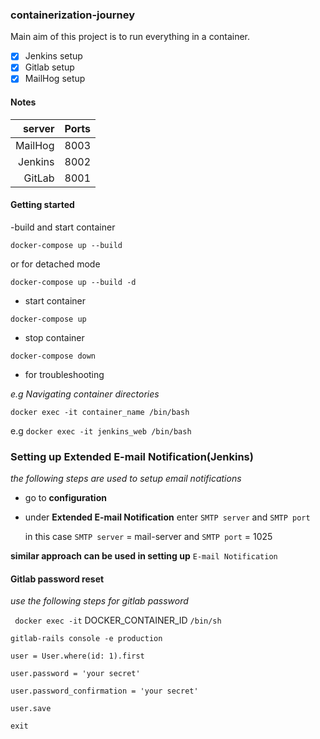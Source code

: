 ### containerization-journey

Main aim of this project is to run everything in a container.

- [x] Jenkins setup
- [x] Gitlab setup
- [x] MailHog setup

#### Notes

|server |Ports   |
|------:|-------:|
|MailHog| 8003   |
|Jenkins| 8002   |
|GitLab | 8001   |

#### Getting started

-build and start container

`docker-compose up --build`

or for detached mode

`docker-compose up --build -d`

- start container 

`docker-compose up`

- stop container

`docker-compose down`

- for troubleshooting 

*e.g Navigating container directories*

`docker exec -it container_name /bin/bash`

e.g `docker exec -it jenkins_web /bin/bash`

### Setting up Extended E-mail Notification(Jenkins)

*the following steps are used to setup email notifications*

- go to **configuration**
- under **Extended E-mail Notification**  enter ```SMTP server```  and ```SMTP port```
   
  in this case ```SMTP server``` = mail-server    and  ```SMTP port``` =  1025
  
  
**similar approach can be used in setting up** ```E-mail Notification```


#### Gitlab password reset


*use the following steps for gitlab password*

` docker exec -it` DOCKER_CONTAINER_ID `/bin/sh`

`gitlab-rails console -e production`

  `user = User.where(id: 1).first`

  `user.password = 'your secret'`
  
  `user.password_confirmation = 'your secret'`
  
  `user.save`
  
  `exit`









